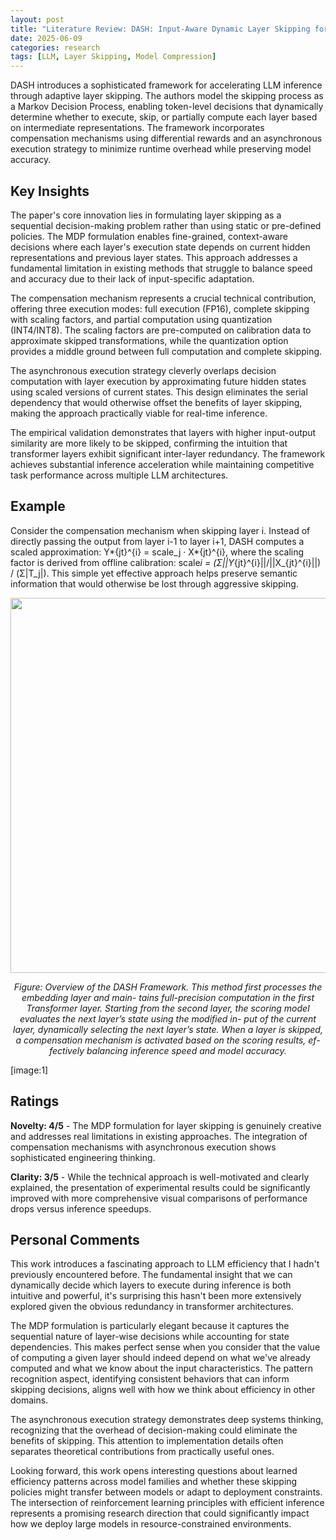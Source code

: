 ```yaml
---
layout: post
title: "Literature Review: DASH: Input-Aware Dynamic Layer Skipping for Efficient LLM Inference with Markov Decision Policies"
date: 2025-06-09
categories: research
tags: [LLM, Layer Skipping, Model Compression]
---
```


DASH introduces a sophisticated framework for accelerating LLM inference through adaptive layer skipping. The authors model the skipping process as a Markov Decision Process, enabling token-level decisions that dynamically determine whether to execute, skip, or partially compute each layer based on intermediate representations. The framework incorporates compensation mechanisms using differential rewards and an asynchronous execution strategy to minimize runtime overhead while preserving model accuracy.

## Key Insights

The paper's core innovation lies in formulating layer skipping as a sequential decision-making problem rather than using static or pre-defined policies. The MDP formulation enables fine-grained, context-aware decisions where each layer's execution state depends on current hidden representations and previous layer states. This approach addresses a fundamental limitation in existing methods that struggle to balance speed and accuracy due to their lack of input-specific adaptation.

The compensation mechanism represents a crucial technical contribution, offering three execution modes: full execution (FP16), complete skipping with scaling factors, and partial computation using quantization (INT4/INT8). The scaling factors are pre-computed on calibration data to approximate skipped transformations, while the quantization option provides a middle ground between full computation and complete skipping.

The asynchronous execution strategy cleverly overlaps decision computation with layer execution by approximating future hidden states using scaled versions of current states. This design eliminates the serial dependency that would otherwise offset the benefits of layer skipping, making the approach practically viable for real-time inference.

The empirical validation demonstrates that layers with higher input-output similarity are more likely to be skipped, confirming the intuition that transformer layers exhibit significant inter-layer redundancy. The framework achieves substantial inference acceleration while maintaining competitive task performance across multiple LLM architectures.

## Example

Consider the compensation mechanism when skipping layer i. Instead of directly passing the output from layer i-1 to layer i+1, DASH computes a scaled approximation: Y*{jt}^{i} = scale_j · X*{jt}^{i}, where the scaling factor is derived from offline calibration: scale*i = (Σ||Y*{jt}^{i}||/||X\_{jt}^{i}||) / (Σ|T_j|). This simple yet effective approach helps preserve semantic information that would otherwise be lost through aggressive skipping.

<p align="center">
  <img src="../../../assets/img/literature/19_0.png" width="600"/>
</p>
<p align="center"><em>Figure: Overview of the DASH Framework. This
method first processes the embedding layer and main-
tains full-precision computation in the first Transformer
layer. Starting from the second layer, the scoring model
evaluates the next layer’s state using the modified in-
put of the current layer, dynamically selecting the next
layer’s state. When a layer is skipped, a compensation
mechanism is activated based on the scoring results, ef-
fectively balancing inference speed and model accuracy.</em></p>

[image:1]

## Ratings

**Novelty: 4/5** - The MDP formulation for layer skipping is genuinely creative and addresses real limitations in existing approaches. The integration of compensation mechanisms with asynchronous execution shows sophisticated engineering thinking.

**Clarity: 3/5** - While the technical approach is well-motivated and clearly explained, the presentation of experimental results could be significantly improved with more comprehensive visual comparisons of performance drops versus inference speedups.

## Personal Comments

This work introduces a fascinating approach to LLM efficiency that I hadn't previously encountered before. The fundamental insight that we can dynamically decide which layers to execute during inference is both intuitive and powerful, it's surprising this hasn't been more extensively explored given the obvious redundancy in transformer architectures.

The MDP formulation is particularly elegant because it captures the sequential nature of layer-wise decisions while accounting for state dependencies. This makes perfect sense when you consider that the value of computing a given layer should indeed depend on what we've already computed and what we know about the input characteristics. The pattern recognition aspect, identifying consistent behaviors that can inform skipping decisions, aligns well with how we think about efficiency in other domains.

The asynchronous execution strategy demonstrates deep systems thinking, recognizing that the overhead of decision-making could eliminate the benefits of skipping. This attention to implementation details often separates theoretical contributions from practically useful ones.

Looking forward, this work opens interesting questions about learned efficiency patterns across model families and whether these skipping policies might transfer between models or adapt to deployment constraints. The intersection of reinforcement learning principles with efficient inference represents a promising research direction that could significantly impact how we deploy large models in resource-constrained environments.
